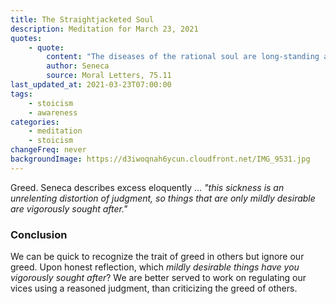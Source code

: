 ```yaml
---
title: The Straightjacketed Soul
description: Meditation for March 23, 2021
quotes:
    - quote:
        content: "The diseases of the rational soul are long-standing and hardened vices, such as greed and ambition —they have put the soul in a straitjacket and have begun to be permanent evils inside it. To put it briefly, this sickness is an unrelenting distortion of judgment, so things that are only mildly desirable are vigorously sought after."
        author: Seneca
        source: Moral Letters, 75.11
last_updated_at: 2021-03-23T07:00:00
tags:
    - stoicism
    - awareness
categories:
    - meditation
    - stoicism
changeFreq: never
backgroundImage: https://d3iwoqnah6ycun.cloudfront.net/IMG_9531.jpg
---
```


Greed. Seneca describes excess eloquently &hellip; *"this sickness is an unrelenting distortion of judgment, so things that 
are only mildly desirable are vigorously sought after."*

### Conclusion

We can be quick to recognize the trait of greed in others but ignore our greed. Upon honest reflection, which *mildly 
desirable things have you vigorously sought after*? We are better served to work on regulating our vices using a 
reasoned judgment, than criticizing the greed of others.
